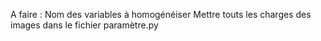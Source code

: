 A faire :
    Nom des variables à homogénéiser
    Mettre touts les charges des images dans le fichier paramètre.py